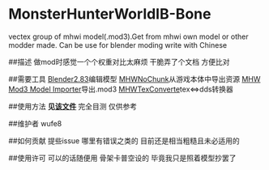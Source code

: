 # MonsterHunterWorldIB-Bone
vectex group of mhwi model(.mod3).Get from mhwi own model or other modder made. Can be use for blender moding
write with Chinese

##描述
做mod时感觉一个个权重对比太麻烦 干脆弄了个文档 方便比对

##需要工具
[Blender2.83](#https://www.blender.org/)编辑模型
[MHWNoChunk](#https://www.nexusmods.com/monsterhunterworld/mods/411)从游戏本体中导出资源
[MHW Mod3 Model Importer](#https://github.com/AsteriskAmpersand/Mod3-MHW-Importer)导出.mod3
[MHWTexConverte](#https://www.nexusmods.com/monsterhunterworld/mods/440)tex<=>dds转换器

##使用方法
**见[该文件](#MHWI骨架.txt)**
完全目测 仅供参考

##维护者
wufe8

##如何贡献
提些issue 哪里有错误之类的 目前还是相当粗糙且未必适用的

##使用许可
可以的话随便用 骨架卡普空设的 毕竟我只是照着模型抄罢了
